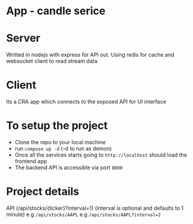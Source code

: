 # App - candle serice

# Server
Writted in nodejs with express for API out. Using redis for cache and websocket client to read stream data

# Client
Its a CRA app which connects to the exposed API for UI interface


# To setup the project

 - Clone the repo to your local machine
 - run `compose up -d` (-d to run as demon)
 - Once all the services starts going to `http://localhost` should load the frontend app
 - The backend API is accessible via port `8000`


# Project details

API (/api/stocks/{ticker}?interval=1) (interval is optional and defaults to 1 minute)
e.g `/api/stocks/AAPL`
e.g `/api/stocks/AAPL?interval=2`
 